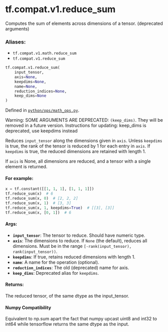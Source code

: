 <div itemscope itemtype="http://developers.google.com/ReferenceObject">
<meta itemprop="name" content="tf.compat.v1.reduce_sum" />
<meta itemprop="path" content="Stable" />
</div>

# tf.compat.v1.reduce_sum

Computes the sum of elements across dimensions of a tensor. (deprecated arguments)

### Aliases:

* `tf.compat.v1.math.reduce_sum`
* `tf.compat.v1.reduce_sum`

``` python
tf.compat.v1.reduce_sum(
    input_tensor,
    axis=None,
    keepdims=None,
    name=None,
    reduction_indices=None,
    keep_dims=None
)
```



Defined in [`python/ops/math_ops.py`](/code/stable/tensorflow/python/ops/math_ops.py).

<!-- Placeholder for "Used in" -->

Warning: SOME ARGUMENTS ARE DEPRECATED: `(keep_dims)`. They will be removed in a future version.
Instructions for updating:
keep_dims is deprecated, use keepdims instead

Reduces `input_tensor` along the dimensions given in `axis`.
Unless `keepdims` is true, the rank of the tensor is reduced by 1 for each
entry in `axis`. If `keepdims` is true, the reduced dimensions
are retained with length 1.

If `axis` is None, all dimensions are reduced, and a
tensor with a single element is returned.

#### For example:



```python
x = tf.constant([[1, 1, 1], [1, 1, 1]])
tf.reduce_sum(x)  # 6
tf.reduce_sum(x, 0)  # [2, 2, 2]
tf.reduce_sum(x, 1)  # [3, 3]
tf.reduce_sum(x, 1, keepdims=True)  # [[3], [3]]
tf.reduce_sum(x, [0, 1])  # 6
```

#### Args:


* <b>`input_tensor`</b>: The tensor to reduce. Should have numeric type.
* <b>`axis`</b>: The dimensions to reduce. If `None` (the default), reduces all
  dimensions. Must be in the range `[-rank(input_tensor),
  rank(input_tensor))`.
* <b>`keepdims`</b>: If true, retains reduced dimensions with length 1.
* <b>`name`</b>: A name for the operation (optional).
* <b>`reduction_indices`</b>: The old (deprecated) name for axis.
* <b>`keep_dims`</b>: Deprecated alias for `keepdims`.


#### Returns:

The reduced tensor, of the same dtype as the input_tensor.




#### Numpy Compatibility
Equivalent to np.sum apart the fact that numpy upcast uint8 and int32 to
int64 while tensorflow returns the same dtype as the input.

